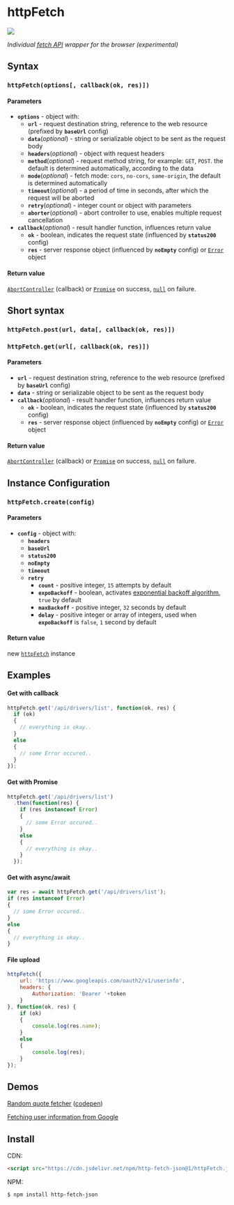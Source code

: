 # httpFetch

[![](https://data.jsdelivr.com/v1/package/npm/http-fetch-json/badge)](https://www.jsdelivr.com/package/npm/http-fetch-json)

*Individual [fetch API](https://developer.mozilla.org/en-US/docs/Web/API/Fetch_API) wrapper for the browser (experimental)*


## Syntax
### `httpFetch(options[, callback(ok, res)])`

#### Parameters

- **`options`** - object with:
  - **`url`** - request destination string, reference to the web resource (prefixed by **`baseUrl`** config)
  - **`data`**(*optional*) - string or serializable object to be sent as the request body
  - **`headers`**(*optional*) - object with request headers
  - **`method`**(*optional*) - request method string, for example: `GET`, `POST`. the default is determined automatically, according to the data
  - **`mode`**(*optional*) - fetch mode: `cors`, `no-cors`, `same-origin`, the default is determined automatically
  - **`timeout`**(*optional*) - a period of time in seconds, after which the request will be aborted
  - **`retry`**(*optional*) - integer count or object with parameters
  - **`aborter`**(*optional*) - abort controller to use, enables multiple request cancellation
- **`callback`**(*optional*) - result handler function, influences return value
  - **`ok`** - boolean, indicates the request state (influenced by **`status200`** config)
  - **`res`** - server response object (influenced by **`noEmpty`** config) or [`Error`](https://developer.mozilla.org/en-US/docs/Web/JavaScript/Reference/Global_Objects/Error) object

#### Return value

[`AbortController`](https://developer.mozilla.org/en-US/docs/Web/API/AbortController) (callback) or [`Promise`](https://developer.mozilla.org/en-US/docs/Web/JavaScript/Reference/Global_Objects/Promise) on success, [`null`](https://developer.mozilla.org/en-US/docs/Web/JavaScript/Reference/Global_Objects/null) on failure.


## Short syntax
### `httpFetch.post(url, data[, callback(ok, res)])`
### `httpFetch.get(url[, callback(ok, res)])`

#### Parameters

- **`url`** - request destination string, reference to the web resource (prefixed by **`baseUrl`** config)
- **`data`** - string or serializable object to be sent as the request body
- **`callback`**(*optional*) - result handler function, influences return value
  - **`ok`** - boolean, indicates the request state (influenced by **`status200`** config)
  - **`res`** - server response object (influenced by **`noEmpty`** config) or [`Error`](https://developer.mozilla.org/en-US/docs/Web/JavaScript/Reference/Global_Objects/Error) object

#### Return value

[`AbortController`](https://developer.mozilla.org/en-US/docs/Web/API/AbortController) (callback) or [`Promise`](https://developer.mozilla.org/en-US/docs/Web/JavaScript/Reference/Global_Objects/Promise) on success, [`null`](https://developer.mozilla.org/en-US/docs/Web/JavaScript/Reference/Global_Objects/null) on failure.



## Instance Configuration
### `httpFetch.create(config)`

#### Parameters

- **`config`** - object with:
  - **`headers`**
  - **`baseUrl`**
  - **`status200`**
  - **`noEmpty`**
  - **`timeout`**
  - **`retry`**
    - **`count`** - positive integer, `15` attempts by default
    - **`expoBackoff`** - boolean, activates [exponential backoff algorithm](https://en.wikipedia.org/wiki/Exponential_backoff), `true` by default
    - **`maxBackoff`** - positive integer, `32` seconds by default
    - **`delay`** - positive integer or array of integers, used when **`expoBackoff`** is `false`, `1` second by default

#### Return value

new [`httpFetch`](https://github.com/determin1st/httpFetch) instance


## Examples


#### Get with callback
```javascript
httpFetch.get('/api/drivers/list', function(ok, res) {
  if (ok)
  {
    // everything is okay..
  }
  else
  {
    // some Error occured..
  }
});
```
#### Get with Promise
```javascript
httpFetch.get('/api/drivers/list')
  .then(function(res) {
    if (res instanceof Error)
    {
      // some Error occured..
    }
    else
    {
      // everything is okay..
    }
  });
```
#### Get with async/await
```javascript
var res = await httpFetch.get('/api/drivers/list');
if (res instanceof Error)
{
  // some Error occured..
}
else
{
  // everything is okay..
}
```
#### File upload
```javascript
httpFetch({
    url: 'https://www.googleapis.com/oauth2/v1/userinfo',
    headers: {
        Authorization: 'Bearer '+token
    }
}, function(ok, res) {
    if (ok)
    {
        console.log(res.name);
    }
    else
    {
        console.log(res);
    }
});
```


## Demos

[Random quote fetcher](https://raw.githack.com/determin1st/httpFetch/master/test-1/index.html) ([codepen](https://codepen.io/determin1st/pen/PoYJmvJ?editors=0010))

[Fetching user information from Google](https://raw.githack.com/determin1st/httpFetch/master/test-2/index.html)



## Install

CDN:
```html
<script src="https://cdn.jsdelivr.net/npm/http-fetch-json@1/httpFetch.js"></script>
```

NPM:
```bash
$ npm install http-fetch-json
```


